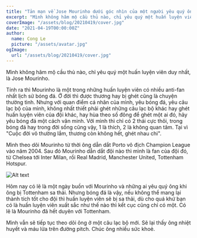 ```yaml
---
title: "Tản mạn về Jose Mourinho dưới góc nhìn của một người yêu quý ông"
excerpt: "Mình không hâm mộ cầu thủ nào, chỉ yêu quý một huấn luyện viên duy nhất, là Jose Mourinho."
coverImage: "/assets/blog/20210419/cover.jpg"
date: "2021-04-19T00:00:00Z"
author:
  name: Cong Le
  picture: "/assets/avatar.jpg"
ogImage:
  url: "/assets/blog/20210419/cover.jpg"
---
```


Mình không hâm mộ cầu thủ nào, chỉ yêu quý một huấn luyện viên duy nhất, là Jose Mourinho.

Tính ra thì Mourinho là một trong những huấn luyện viên có nhiều anti-fan nhất lịch sử bóng đá. Ở đời thì được thương hay bị ghét cũng là chuyện thường tình. Nhưng với quan điểm cá nhân của mình, yêu bóng đá, yêu câu lạc bộ của mình, không nhất thiết phải ghét những câu lạc bộ khác hay ghét huấn luyện viên của đội khác, hay hùa theo số đông để ghét một ai đó, hãy yêu bóng đá một cách văn minh. Với mình thì chỉ có 2 thái cực thôi, trong bóng đá hay trong đời sống cũng vậy, 1 là thích, 2 là không quan tâm. Tại vì "Cuộc đời vô thường lắm, thương còn không hết, ghét nhau chi".

Mình theo dõi Mourinho từ thời ông dẫn dắt Porto vô địch Champion League vào năm 2004. Sau đó Mourinho dẫn dắt đội nào thì mình là fan của đội đó, từ Chelsea tới Inter Milan, rồi Real Madrid, Manchester United, Tottenham Hotspur.

![Alt text](/assets/blog/20210419/mourinho-in-tott.jpg)

Hôm nay có lẽ là một ngày buồn với Mourinho và những ai yêu quý ông khi ông bị Tottenham sa thải. Nhưng bóng đá là vậy, nếu không thể mang lại thành tích tốt cho đội thì huấn luyện viên sẽ bị sa thải, dù cho quá khứ bạn có là huấn luyện viên xuất sắc như thế nào thì kết cục cũng chỉ có một. Có lẽ là Mourinho đã hết duyên với Tottenham.

Mình vẫn sẽ tiếp tục theo dõi ông ở một câu lạc bộ mới. Sẽ lại thấy ông nhiệt huyết và máu lửa trên đường pitch. Chúc ông nhiều sức khoẻ.
